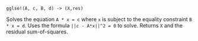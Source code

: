 ```
gglse!(A, c, B, d) -> (X,res)
```

Solves the equation `A * x = c` where `x` is subject to the equality constraint `B * x = d`. Uses the formula `||c - A*x||^2 = 0` to solve. Returns `X` and the residual sum-of-squares.
